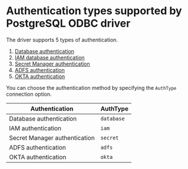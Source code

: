 # Authentication types supported by PostgreSQL ODBC driver

The driver supports 5 types of authentication. 
1. [Database authentication](./authentication/database_authentication.md)
1. [IAM database authentication](./authentication/iam_authentication.md)
1. [Secret Manager authentication](./authentication/secret_manager_authentication.md)
1. [ADFS authentication](./authentication/adfs_authentication.md)
1. [OKTA authentication](./authentication/okta_authentication.md)

You can choose the authentication method by specifying the `AuthType` connection option.

| Authentication                | AuthType      |
|-------------------------------|---------------|
| Database authentication       | `database`    |
| IAM authentication            | `iam`         |
| Secret Manager authentication | `secret`      |
| ADFS authentication           | `adfs`        |
| OKTA authentication           | `okta`        |
